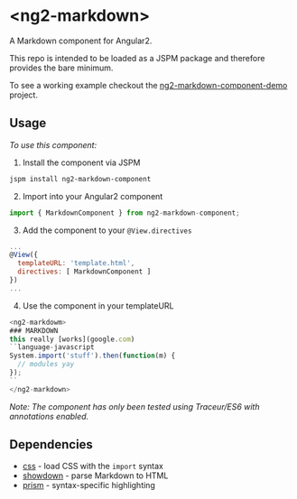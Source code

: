 # &lt;ng2-markdown&gt;

A Markdown component for Angular2.

This repo is intended to be loaded as a JSPM package and therefore provides the bare minimum.

To see a working example checkout the [ng2-markdown-component-demo][demo] project.

## Usage

*To use this component:*

1. Install the component via JSPM
  ```bash
  jspm install ng2-markdown-component
  ```

2. Import into your Angular2 component
  ```javascript
  import { MarkdownComponent } from ng2-markdown-component;
  ```

3. Add the component to your `@View.directives`
  ```javascript
  ...
  @View({
    templateURL: 'template.html',
    directives: [ MarkdownComponent ]
  })
  ...
  ```

4. Use the component in your templateURL
  ```javascript
  <ng2-markdowm>
  ### MARKDOWN
  this really [works](google.com)
  ``language-javascript
  System.import('stuff').then(function(m) {
    // modules yay
  });
  ``
  </ng2-markdown>
  ```

*Note: The component has only been tested using Traceur/ES6 with annotations enabled.*

## Dependencies

- [css][css] - load CSS with the `import` syntax
- [showdown][showdown] - parse Markdown to HTML
- [prism][prism] - syntax-specific highlighting

[demo]: https://github.com/evanplaice/ng2-markdown-component-demo
[css]: https://github.com/systemjs/plugin-css
[showdown]: https://github.com/showdownjs/showdown
[prism]: https://github.com/PrismJS/prism